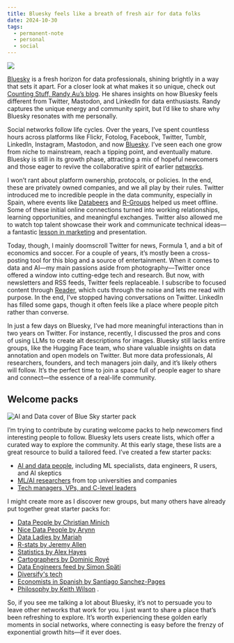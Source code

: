 ```yaml
---
title: Bluesky feels like a breath of fresh air for data folks
date: 2024-10-30
tags:
  - permanent-note
  - personal
  - social
---
```

![](notes/bluesky.webp)

[Bluesky](https://bsky.app/profile/pelayoarbues.com) is a fresh horizon for data professionals, shining brightly in a way that sets it apart. For a closer look at what makes it so unique, check out [Counting Stuff, Randy Au’s blog](https://www.counting-stuff.com/data-twitter-is-having-a-moment-on-bluesky-right-now/). He shares insights on how Bluesky feels different from Twitter, Mastodon, and LinkedIn for data enthusiasts. Randy captures the unique energy and community spirit, but I’d like to share why Bluesky resonates with me personally.

Social networks follow life cycles. Over the years, I’ve spent countless hours across platforms like Flickr, Fotolog, Facebook, Twitter, Tumblr, LinkedIn, Instagram, Mastodon, and now [Bluesky](https://bsky.app/). I’ve seen each one grow from niche to mainstream, reach a tipping point, and eventually mature. Bluesky is still in its growth phase, attracting a mix of hopeful newcomers and those eager to revive the collaborative spirit of earlier [networks](notes/Public%20Speaking%20is%20a%20Game-Changer%20for%20Networking.md).

I won’t rant about platform ownership, protocols, or policies. In the end, these are privately owned companies, and we all play by their rules. Twitter introduced me to incredible people in the data community, especially in Spain, where events like [Databeers](https://www.tumblr.com/databeers) and [R-Groups](https://madrid.r-es.org/) helped us meet offline. Some of these initial online connections turned into working relationships, learning opportunities, and meaningful exchanges. Twitter also allowed me to watch top talent showcase their work and communicate technical ideas—a fantastic [lesson in marketing](https://x.com/javilopen?lang=es) and presentation.

Today, though, I mainly doomscroll Twitter for news, Formula 1, and a bit of economics and soccer. For a couple of years, it’s mostly been a cross-posting tool for this blog and a source of entertainment. When it comes to data and AI—my main passions aside from photography—Twitter once offered a window into cutting-edge tech and research. But now, with newsletters and RSS feeds, Twitter feels replaceable. I subscribe to focused content through [Reader](https://readwise.io/read), which cuts through the noise and lets me read with purpose. In the end, I’ve stopped having conversations on Twitter. LinkedIn has filled some gaps, though it often feels like a place where people pitch rather than converse.

In just a few days on Bluesky, I’ve had more meaningful interactions than in two years on Twitter. For instance, recently, I discussed the pros and cons of using LLMs to create alt descriptions for images. Bluesky still lacks entire groups, like the Hugging Face team, who share valuable insights on data annotation and open models on Twitter. But more data professionals, AI researchers, founders, and tech managers join daily, and it’s likely others will follow. It’s the perfect time to join a space full of people eager to share and connect—the essence of a real-life community.

## Welcome packs

![AI and Data cover of Blue Sky starter pack](notes/attachments/data-AI-starterpack.jpeg)

I’m trying to contribute by curating welcome packs to help newcomers find interesting people to follow. Bluesky lets users create lists, which offer a curated way to explore the community. At this early stage, these lists are a great resource to build a tailored feed. I’ve created a few starter packs: 
- [AI and data people](https://go.bsky.app/7D4NApV), including ML specialists, data engineers, R users, and AI skeptics
- [ML/AI researchers](https://go.bsky.app/gPKeHz) from top universities and companies
- [Tech managers, VPs, and C-level leaders](https://go.bsky.app/J3W39y1)

I might create more as I discover new groups, but many others have already put together great starter packs for:
- [Data People by Christian Minich](https://bsky.app/starter-pack-short/8TdEfdK) 
- [Nice Data People by Arynn](https://go.bsky.app/T1SxhAe)
- [Data Ladies  by Mariah](https://go.bsky.app/5388qNY)
- [R-stats by Jeremy Allen](go.bsky.app/Ki7Pjp)
- [Statistics by Alex Hayes](https://bsky.app/starter-pack-short/7TBN5rX) 
- [Cartographers by Dominic Royé](https://bsky.app/starter-pack-short/222AVDQ) 
- [Data Engineers feed by Simon Späti](https://bsky.app/profile/did:plc:edglm4muiyzty2snc55ysuqx/lists/3l6zjwqkxeh2r)
- [Diversify's tech](https://go.bsky.app/DFvXfF5)
- [Economists in Spanish by Santiago Sanchez-Pages](https://go.bsky.app/**8tkeVED**)
- [Philosophy by Keith Wilson](https://go.bsky.app/kiKSKZ) .

So, if you see me talking a lot about Bluesky, it’s not to persuade you to leave other networks that work for you. I just want to share a place that’s been refreshing to explore. It’s worth experiencing these golden early moments in social networks, where connecting is easy before the frenzy of exponential growth hits—if it ever does.